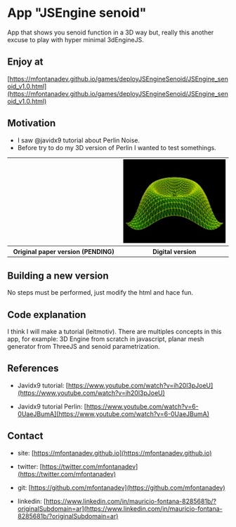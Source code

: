 
# App "JSEngine senoid"

App that shows you senoid function in a 3D way but, really this another excuse to play with hyper minimal 3dEngineJS.

## Enjoy at
[https://mfontanadev.github.io/games/deployJSEngineSenoid/JSEngine_senoid_v1.0.html](https://mfontanadev.github.io/games/deployJSEngineSenoid/JSEngine_senoid_v1.0.html)

## Motivation
- I saw @javidx9 tutorial about Perlin Noise.
- Before try to do my 3D version of Perlin I wanted to test somethings.

<table>
	<tr>
		<th width="360px" align="center">
		<img width="360px">
		</th>
		<th width="360px" align="center">
		<img width="360px" src="https://github.com/mfontanadev/POCs/blob/master/JSEngine_senoid/doc/JSEngine_senoid.gif?raw=true">
		</th>
	</tr>
	<tr>
		<th align="center">
			Original paper version (PENDING)
		</th>
		<th align="center">
		    Digital version
        </th>
	</tr>
</table>


## Building a new version

No steps must be performed, just modify the html and hace fun.

## Code explanation

I think I will make a tutorial (leitmotiv). There are multiples concepts in this app, for example: 3D Engine from scratch in javascript, planar mesh generator from ThreeJS and senoid parametrization.

## References

* Javidx9 tutorial: [https://www.youtube.com/watch?v=ih20l3pJoeU](https://www.youtube.com/watch?v=ih20l3pJoeU)

* Javidx9 tutorial Perlin: [https://www.youtube.com/watch?v=6-0UaeJBumA](https://www.youtube.com/watch?v=6-0UaeJBumA)

## Contact

* site: [https://mfontanadev.github.io](https://mfontanadev.github.io)

* twitter: [https://twitter.com/mfontanadev](https://twitter.com/mfontanadev)

* git: [https://github.com/mfontanadev](https://github.com/mfontanadev)

* linkedin: [https://www.linkedin.com/in/mauricio-fontana-8285681b/?originalSubdomain=ar](https://www.linkedin.com/in/mauricio-fontana-8285681b/?originalSubdomain=ar)


